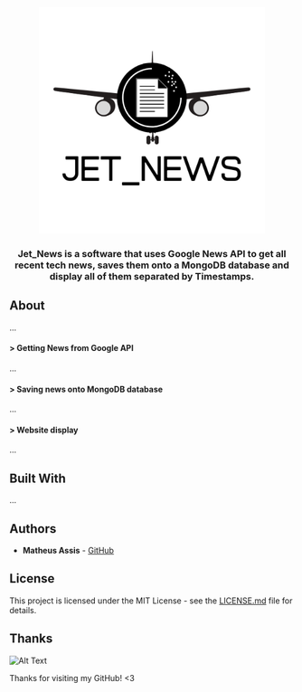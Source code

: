 <p align="center">
  <img width="400" height="400" src="/images/jet_news_logo.png">
</p>
<h3 align="center">
  Jet_News is a software that uses Google News API to get all recent tech news, saves them onto a MongoDB database and display all of them separated by Timestamps.
</h3>

## About

...

#### > Getting News from Google API

...

#### > Saving news onto MongoDB database

...

#### > Website display

...

## Built With

...

## Authors

* **Matheus Assis** - [GitHub](https://github.com/MatheusMAssis)

## License

This project is licensed under the MIT License - see the [LICENSE.md](LICENSE.md) file for details.

## Thanks

![Alt Text](https://media.giphy.com/media/vFKqnCdLPNOKc/giphy.gif)

Thanks for visiting my GitHub! <3
